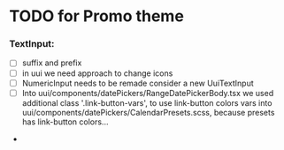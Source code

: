 # TODO for Promo theme
### TextInput: 
- [ ] suffix and prefix
- [ ] in uui we need approach to change icons
- [ ] NumericInput needs to be remade consider a new UuiTextInput
- [ ] Into uui/components/datePickers/RangeDatePickerBody.tsx we used additional class '.link-button-vars', to use link-button colors vars into uui/components/datePickers/CalendarPresets.scss, because presets has link-button colors...
- 
